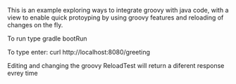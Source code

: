 This is an example exploring ways to integrate groovy with java code, with a view to enable quick protoyping
by using groovy features and reloading of changes on the fly.

To run type 
gradle bootRun

To type enter:
 curl http://localhost:8080/greeting
 
 
Editing and changing the groovy ReloadTest will return a diferent response evrey time  